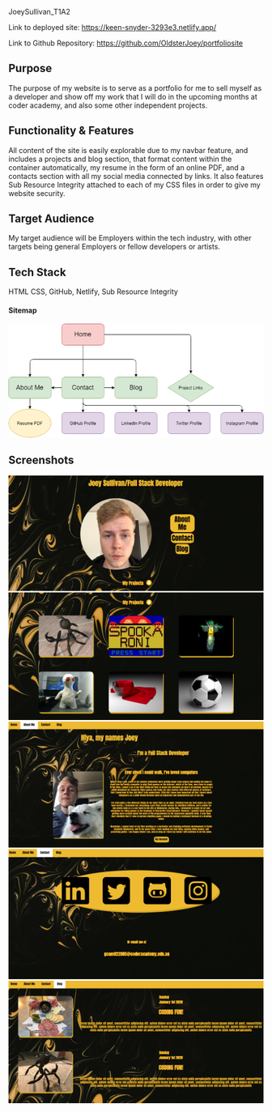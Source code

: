 JoeySullivan_T1A2

Link to deployed site: https://keen-snyder-3293e3.netlify.app/ 

Link to Github Repository: https://github.com/OldsterJoey/portfoliosite

## Purpose
The purpose of my website is to serve as a portfolio for me to sell myself as a developer and show off my work that I will do in the upcoming months at coder academy, and also some other independent projects.

## Functionality & Features
All content of the site is easily explorable due to my navbar feature, and includes a projects and blog section, that format content within the container automatically, my resume in the form of an online PDF, and a contacts section with all my social media connected by links. It also features Sub Resource Integrity attached to each of my CSS files in order to give my website security.

## Target Audience
My target audience will be Employers within the tech industry, with other targets being general Employers or fellow developers or artists.

## Tech Stack

HTML
CSS, GitHub, Netlify, Sub Resource Integrity

#### Sitemap
![Img of sitemap](docs/sitemap.png)

## Screenshots
![Screenshot](docs/indexscreen.png)
![Screenshot](docs/projectsscreen.png)
![Screenshot](docs/aboutmescreen.png)
![Screenshot](docs/contactscreen.png)
![Screenshot](docs/blogscreen.png)
